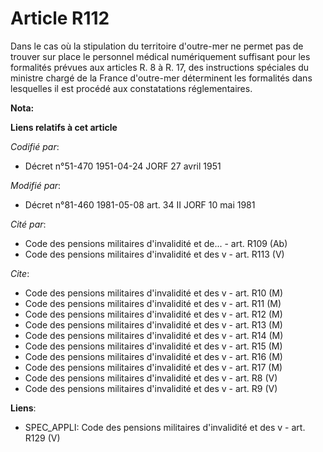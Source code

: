 # Article R112

Dans le cas où la stipulation du territoire d'outre-mer ne permet pas de trouver sur place le personnel médical numériquement
suffisant pour les formalités prévues aux articles R. 8 à R. 17, des instructions spéciales du ministre chargé de la France
d'outre-mer déterminent les formalités dans lesquelles il est procédé aux constatations réglementaires.

**Nota:**



**Liens relatifs à cet article**

_Codifié par_:

  - Décret n°51-470 1951-04-24 JORF 27 avril 1951

_Modifié par_:

  - Décret n°81-460 1981-05-08 art. 34 II JORF 10 mai 1981

_Cité par_:

  - Code des pensions militaires d'invalidité et de... - art. R109 (Ab)
  - Code des pensions militaires d'invalidité et des v - art. R113 (V)

_Cite_:

  - Code des pensions militaires d'invalidité et des v - art. R10 (M)
  - Code des pensions militaires d'invalidité et des v - art. R11 (M)
  - Code des pensions militaires d'invalidité et des v - art. R12 (M)
  - Code des pensions militaires d'invalidité et des v - art. R13 (M)
  - Code des pensions militaires d'invalidité et des v - art. R14 (M)
  - Code des pensions militaires d'invalidité et des v - art. R15 (M)
  - Code des pensions militaires d'invalidité et des v - art. R16 (M)
  - Code des pensions militaires d'invalidité et des v - art. R17 (M)
  - Code des pensions militaires d'invalidité et des v - art. R8 (V)
  - Code des pensions militaires d'invalidité et des v - art. R9 (V)

**Liens**:

  - SPEC_APPLI: Code des pensions militaires d'invalidité et des v - art. R129 (V)
